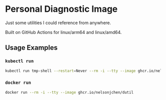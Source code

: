 # Personal Diagnostic Image

Just some utilities I could reference from anywhere.

Built on GitHub Actions for linux/arm64 and linux/amd64.

## Usage Examples

### `kubectl run`

```sh
kubectl run tmp-shell --restart=Never --rm -i --tty --image ghcr.io/nelsonjchen/dutil --pod-running-timeout=5m
```

### `docker run`

```sh
docker run --rm -i --tty --image ghcr.io/nelsonjchen/dutil
```
